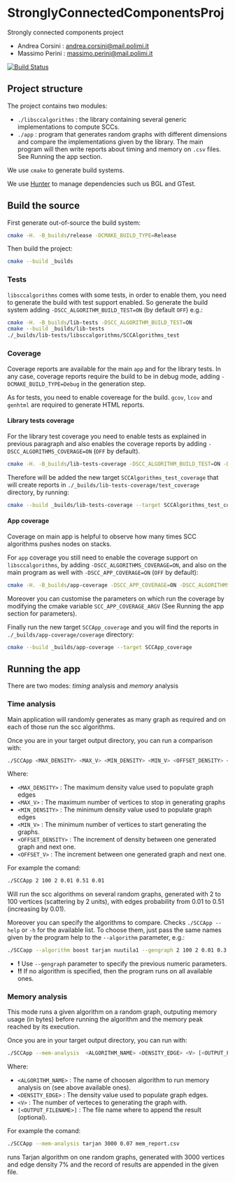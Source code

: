 # StronglyConnectedComponentsProj
Strongly connected components project 

- Andrea Corsini : [andrea.corsini@mail.polimi.it](andrea.corsini@mail.polimi.it)
- Massimo Perini : [massimo.perini@mail.polimi.it](massimo.perini@mail.polimi.it)

[![Build Status](https://travis-ci.com/massimoPerini/StronglyConnectedComponentsProj.svg?token=2zyVh8xUmBzVfC1pCxp9&branch=master)](https://travis-ci.com/massimoPerini/StronglyConnectedComponentsProj)

## Project structure

The project contains two modules:
  - `./libsccalgorithms` : the library containing several generic implementations to compute SCCs.
  - `./app` : program that generates random graphs with different dimensions and compare the implementations given by the library.
  The main program will then write reports about timing and memory on `.csv` files. See Running the app section.
  
We use `cmake` to generate build systems.

We use [Hunter](https://www.github.com/ruslo/hunter) to manage dependencies such us BGL and GTest.

## Build the source

First generate out-of-source the build system:
``` sh
cmake -H. -B_builds/release -DCMAKE_BUILD_TYPE=Release
```

Then build the project:
```sh
cmake --build _builds
```

### Tests

`libsccalgorithms` comes with some tests, in order to enable them, you need to generate the build with test support enabled.
So generate the build system adding `-DSCC_ALGORITHM_BUILD_TEST=ON` (by default `OFF`) e.g.:

``` sh
cmake -H. -B_builds/lib-tests -DSCC_ALGORITHM_BUILD_TEST=ON
cmake --build _builds/lib-tests
./_builds/lib-tests/libsccalgorithms/SCCAlgorithms_test
```

### Coverage

Coverage reports are available for the main `app` and for the library tests. 
In any case, coverage reports require the build to be in debug mode, 
adding `-DCMAKE_BUILD_TYPE=Debug` in the generation step.

As for tests, you need to enable covereage for the build.
`gcov`, `lcov` and `genhtml` are required to generate HTML reports.

#### Library tests coverage

For the library test coverage you need to enable tests as explained in previous paragraph and also enables 
the coverage reports by adding `-DSCC_ALGORITHMS_COVERAGE=ON` (`OFF` by default).

``` sh
cmake -H. -B_builds/lib-tests-coverage -DSCC_ALGORITHM_BUILD_TEST=ON -DSCC_ALGORITHMS_COVERAGE=ON
```

Therefore will be added the new target `SCCAlgorithms_test_coverage` that will create reports in `./_builds/lib-tests-coverage/test_coverage` directory, 
by running:

``` sh
cmake --build _builds/lib-tests-coverage --target SCCAlgorithms_test_coverage
```

#### App coverage

Coverage on main app is helpful to observe how many times SCC algorithms pushes nodes on stacks.

For `app` coverage you still need to enable the coverage support on `libsccalgorithms`, 
by adding `-DSCC_ALGORITHMS_COVERAGE=ON`, and also on the main program as well with `-DSCC_APP_COVERAGE=ON` (`OFF` by default):

``` sh
cmake -H. -B_builds/app-coverage -DSCC_APP_COVERAGE=ON -DSCC_ALGORITHMS_COVERAGE=ON
```

Moreover you can customise the parameters on which run the coverage by modifying the cmake variable `SCC_APP_COVERAGE_ARGV` (See Running the app section for parameters).

Finally run the new target `SCCApp_coverage` and you will find the reports in `./_builds/app-coverage/coverage` directory:

``` sh
cmake --build _builds/app-coverage --target SCCApp_coverage
```

## Running the app

There are two modes: _timing_ analysis and _memory_ analysis

### Time analysis

Main application will randomly generates as many graph as required and on each of those run the scc algorithms.

Once you are in your target output directory, you can run a comparison with:

```sh
./SCCApp <MAX_DENSITY> <MAX_V> <MIN_DENSITY> <MIN_V> <OFFSET_DENSITY> <OFFSET_V>
```
Where:
  - `<MAX_DENSITY>` : The maximum density value used to populate graph edges
  - `<MAX_V>` : The maximum number of vertices to stop in generating graphs
  - `<MIN_DENSITY>` : The minimum density value used to populate graph edges
  - `<MIN_V>` : The minimum number of vertices to start generating the graphs.
  - `<OFFSET_DENSITY>` : The increment of density between one generated graph and next one.
  - `<OFFSET_V>` : The increment between one generated graph and next one.

For example the comand:

```sh
./SCCApp 2 100 2 0.01 0.51 0.01
```

Will run the scc algorithms on several random graphs, generated with 2 to 100 vertices (scattering by 2 units), with edges probability from 0.01 to 0.51 (increasing by 0.01).

Moreover you can specify the algorithms to compare. Checks `./SCCApp --help` or `-h` for the available list.
To choose them, just pass the same names given by the program help to the `--algorithm` parameter, e.g.:

``` sh
./SCCapp --algorithm boost tarjan nuutila1 --gengraph 2 100 2 0.01 0.3 0.02
```

- **!**  Use `--gengraph` parameter to specify the previous numeric parameters.
- **!!** If no algorithm is specified, then the program runs on all available ones.

### Memory analysis

This mode runs a given algorithm on a random graph, 
outputing memory usage (in bytes) before running the algorithm and the memory peak reached by its execution.

Once you are in your target output directory, you can run with:

```sh
./SCCApp --mem-analysis  <ALGORITHM_NAME> <DENSITY_EDGE> <V> [<OUTPUT_FILENAME>]
```
Where:
  - `<ALGORITHM_NAME>` : The name of choosen algorithm to run memory analysis on (see above available ones).
  - `<DENSITY_EDGE>` : The density value used to populate graph edges.
  - `<V>` : The number of verteces to generating the graph with.
  - `[<OUTPUT_FILENAME>]` : The file name where to append the result (optional).

For example the comand:

```sh
./SCCApp --mem-analysis tarjan 3000 0.07 mem_report.csv
```

runs Tarjan algorithm on one random graphs, generated with 3000 vertices and edge density 7% and the record of results are appended in the given file.
